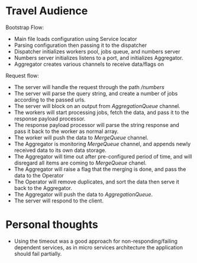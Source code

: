 Travel Audience
===============

Bootstrap Flow:
- Main file loads configuration using Service locator
- Parsing configuration then passing it to the dispatcher
- Dispatcher initializes workers pool, jobs queue, and numbers server
- Numbers server initializes listens to a port, and initializes Aggregator.
- Aggregator creates various channels to receive data/flags on

Request flow:
- The server will handle the request through the path */numbers*
- The server will parse the query string, and create a number of jobs according to the passed urls.
- The server will block on an output from *AggregationQueue* channel.
- The workers will start processing jobs, fetch the data, and pass it to the response payload processor.
- The response payload processor will parse the string response and pass it back to the worker as normal array.
- The worker will push the data to *MergeQueue* channel.
- The Aggregator is monitoring *MergeQueue* channel, and appends newly received data to its own data storage.
- The Aggregator will time out after pre-configured period of time, and will disregard all items are coming to *MergeQueue* chanel.
- The Aggregator will raise a flag that the merging is done, and pass the data to the Operator
- The Operator will remove duplicates, and sort the data then serve it back to the Aggregator.
- The Aggregator will push the data to *AggregationQueue*.
- The server will respond to the client.

Personal thoughts
==================
- Using the timeout was a good approach for non-responding/failing dependent services, as in micro services architecture the application should fail partially.
